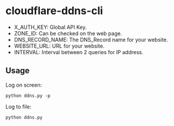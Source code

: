 # cloudflare-ddns-cli

* X_AUTH_KEY: Global API Key.
* ZONE_ID: Can be checked on the web page.
* DNS_RECORD_NAME: The DNS_Record name for your website.
* WEBSITE_URL: URL for your website.
* INTERVAL: Interval between 2 queries for IP address.

## Usage

Log on screen:

```
python ddns.py -p
```

Log to file:

```
python ddns.py
```
